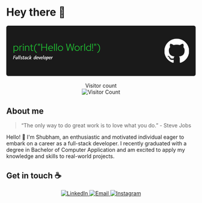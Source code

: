 # Hey there 👋

<p align="center">
  <img src="https://github.com/ShubhamGadhiya1012/ShubhamGadhiya1012/blob/main/banner.png" alt="Hello World" width="600" />
</p>

<p align="center"> 
  Visitor count<br>
  <img src="https://profile-counter.glitch.me/ShubhamGadhiya1012/count.svg" alt="Visitor Count" />
</p>

## About me

> “The only way to do great work is to love what you do.” - Steve Jobs

Hello! 👋 I'm Shubham, an enthusiastic and motivated individual eager to embark on a career as a full-stack developer. I recently graduated with a degree in Bachelor of Computer Application and am excited to apply my knowledge and skills to real-world projects.

## Get in touch ☕
<p align="center">
  <a href="https://www.linkedin.com/in/shubham-gadhiya-6b2308246?utm_source=share&utm_campaign=share_via&utm_content=profile&utm_medium=ios_app" target="_blank">
    <img src="https://img.shields.io/badge/LinkedIn-0077B5?style=for-the-badge&logo=linkedin&logoColor=white" alt="LinkedIn">
  </a>
  <a href="mailto:gadhiyashubham10" target="_blank">
    <img src="https://img.shields.io/badge/Email-D14836?style=for-the-badge&logo=gmail&logoColor=white" alt="Email">
  </a>
  <a href="https://www.instagram.com/shubham_patel_2307?igsh=MTBpeHp3dnBzbzN2MA%3D%3D&utm_source=qr" target="_blank">
    <img src="https://img.shields.io/badge/Instagram-E4405F?style=for-the-badge&logo=instagram&logoColor=white" alt="Instagram">
  </a>
</p>
